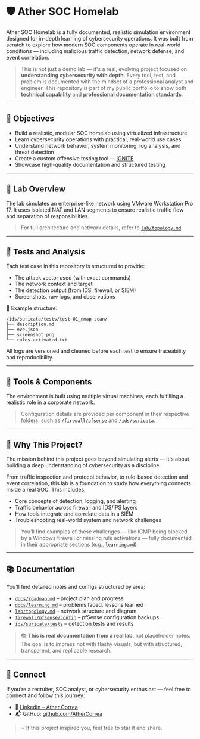 # 🛡️ Ather SOC Homelab

Ather SOC Homelab is a fully documented, realistic simulation environment designed for in-depth learning of cybersecurity operations. It was built from scratch to explore how modern SOC components operate in real-world conditions — including malicious traffic detection, network defense, and event correlation.

> This is not just a demo lab — it's a real, evolving project focused on **understanding cybersecurity with depth**. Every tool, test, and problem is documented with the mindset of a professional analyst and engineer. This repository is part of my public portfolio to show both **technical capability** and **professional documentation standards**.

---

## 🎯 Objectives

- Build a realistic, modular SOC homelab using virtualized infrastructure
- Learn cybersecurity operations with practical, real-world use cases
- Understand network behavior, system monitoring, log analysis, and threat detection
- Create a custom offensive testing tool — [IGNITE](../ignite)
- Showcase high-quality documentation and structured testing

---

## 🧱 Lab Overview

The lab simulates an enterprise-like network using VMware Workstation Pro 17. It uses isolated NAT and LAN segments to ensure realistic traffic flow and separation of responsibilities.

> For full architecture and network details, refer to [`lab/topology.md`](./lab/topology.md).

---

## 🧪 Tests and Analysis

Each test case in this repository is structured to provide:

- The attack vector used (with exact commands)
- The network context and target
- The detection output (from IDS, firewall, or SIEM)
- Screenshots, raw logs, and observations

📂 Example structure:

```
/ids/suricata/tests/test-01_nmap-scan/
├── description.md
├── eve.json
├── screenshot.png
└── rules-activated.txt
```

All logs are versioned and cleaned before each test to ensure traceability and reproducibility.

---

## 🧩 Tools & Components

The environment is built using multiple virtual machines, each fulfilling a realistic role in a corporate network.

> Configuration details are provided per component in their respective folders, such as [`/firewall/pfsense`](./firewall/pfsense) and [`/ids/suricata`](./ids/suricata).

---

## 🧠 Why This Project?

The mission behind this project goes beyond simulating alerts — it's about building a deep understanding of cybersecurity as a discipline.

From traffic inspection and protocol behavior, to rule-based detection and event correlation, this lab is a foundation to study how everything connects inside a real SOC. This includes:

- Core concepts of detection, logging, and alerting
- Traffic behavior across firewall and IDS/IPS layers
- How tools integrate and correlate data in a SIEM
- Troubleshooting real-world system and network challenges

> You’ll find examples of these challenges — like ICMP being blocked by a Windows firewall or missing rule activations — fully documented in their appropriate sections (e.g., [`learning.md`](./docs/learning.md)).

---

## 📚 Documentation

You’ll find detailed notes and configs structured by area:

- [`docs/roadmap.md`](./docs/roadmap.md) – project plan and progress
- [`docs/learning.md`](./docs/learning.md) – problems faced, lessons learned
- [`lab/topology.md`](./lab/topology.md) – network structure and diagram
- [`firewall/pfsense/config`](./firewall/pfsense/config) – pfSense configuration backups
- [`ids/suricata/tests`](./ids/suricata/tests) – detection tests and results

> 📚 **This is real documentation from a real lab**, not placeholder notes. The goal is to impress not with flashy visuals, but with structured, transparent, and replicable research.

---

## 🤝 Connect

If you’re a recruiter, SOC analyst, or cybersecurity enthusiast — feel free to connect and follow this journey:

- 🔗 [LinkedIn – Ather Correa](https://www.linkedin.com/in/athercorrea/)
- 📬 GitHub: [github.com/AtherCorrea](https://github.com/AtherCorrea)

> ⭐ If this project inspired you, feel free to star it and share.
